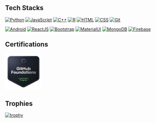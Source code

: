 ## Tech Stacks

[![Python](https://img.shields.io/badge/-Python-black?style=flat&logo=Python)]()
[![JavaScript](https://img.shields.io/badge/-JavaScript-black?style=flat&logo=javascript)]()
[![C++](https://img.shields.io/badge/-C++-black?style=flat&logo=cplusplus)]()
[![R](https://img.shields.io/badge/-R-black?style=flat&logo=R)]()
[![HTML](https://img.shields.io/badge/-HTML-black?style=flat&logo=html5)]()
[![CSS](https://img.shields.io/badge/-CSS-black?style=flat&logo=css3)]()
[![Git](https://img.shields.io/badge/-Git-black?style=flat&logo=git)]() 

[![Android](https://img.shields.io/badge/-Android-black?style=flat&logo=android)]()
[![ReactJS](https://img.shields.io/badge/-ReactJS-black?style=flat&logo=react)]()
[![Bootstrap](https://img.shields.io/badge/-Bootstrap-black?style=flat&logo=bootstrap)]()
[![MaterialUI](https://img.shields.io/badge/-MaterialUI-black?style=flat&logo=mui)]()
[![MongoDB](https://img.shields.io/badge/-MongoDB-black?style=flat&logo=mongodb)]() 
[![Firebase](https://img.shields.io/badge/-Firebase-black?style=flat&logo=firebase)]() 

## Certifications

<img src="https://github.com/Pats-Chen/Pats-Chen/blob/main/github-foundations.png" width="120" height="120"/>

## Trophies

[![trophy](https://github-profile-trophy.vercel.app/?username=Pats-Chen&theme=gruvbox&rank=SECRET,SSS,SS,S,AAA,AA,A&column=3&margin-w=15&margin-h=15)](https://github.com/ryo-ma/github-profile-trophy)

<!---Personal Notes--->
<!---[![Top Langs](https://github-readme-stats.vercel.app/api/top-langs/?hide_title=true&username=Pats-Chen&hide_border=true&theme=onedark)]()--->
<!---## Stats--->
<!---[![GitHub Streak](http://github-readme-streak-stats.herokuapp.com?user=Pats-Chen&date_format=%5BY.%5Dn.j&theme=dark)](https://git.io/streak-stats)--->



